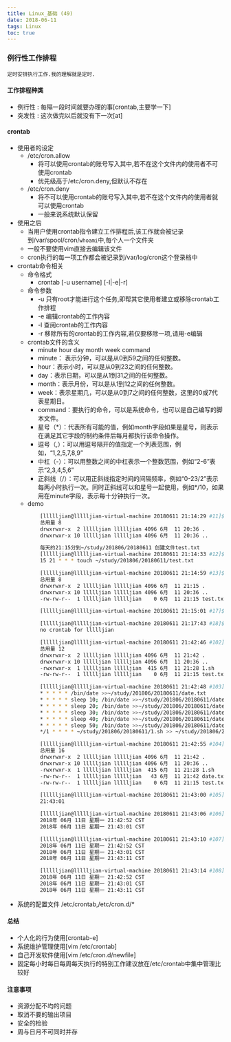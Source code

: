 ```yaml
---
title: Linux_基础 (49)
date: 2018-06-11
tags: Linux
toc: true
---
```


### 例行性工作排程
    定时安排执行工作.我的理解就是定时.

<!-- more -->

#### 工作排程种类
- 例行性 : 每隔一段时间就要办理的事[crontab,主要学一下]
- 突发性 : 这次做完以后就没有下一次[at]  

#### crontab
- 使用者的设定
    * /etc/cron.allow
        * 将可以使用crontab的账号写入其中,若不在这个文件内的使用者不可使用crontab
        * 优先级高于/etc/cron.deny,但默认不存在
    * /etc/cron.deny
        * 将不可以使用crontab的账号写入其中,若不在这个文件内的使用者就可以使用crontab
        * 一般来说系统默认保留
- 使用之后
    * 当用户使用crontab指令建立工作排程后,该工作就会被记录到/var/spool/cron/`whoami`中,每个人一个文件夹
    * 一般不要使用vim直接去编辑该文件
    * cron执行的每一项工作都会被记录到/var/log/cron这个登录档中
- crontab命令相关
    * 命令格式
        * crontab [-u username] [-l|-e|-r]
    * 命令参数
        * -u 只有root才能进行这个任务,即帮其它使用者建立或移除crontab工作排程
        * -e 编辑crontab的工作内容
        * -l 查阅crontab的工作内容
        * -r 移除所有的crontab的工作内容,若仅要移除一项,请用-e编辑
    * crontab文件的含义
        * minute hour day month week command
        * minute： 表示分钟，可以是从0到59之间的任何整数。
        * hour：表示小时，可以是从0到23之间的任何整数。
        * day：表示日期，可以是从1到31之间的任何整数。
        * month：表示月份，可以是从1到12之间的任何整数。
        * week：表示星期几，可以是从0到7之间的任何整数，这里的0或7代表星期日。
        * command：要执行的命令，可以是系统命令，也可以是自己编写的脚本文件。
        * 星号（*）：代表所有可能的值，例如month字段如果是星号，则表示在满足其它字段的制约条件后每月都执行该命令操作。
        * 逗号（,）：可以用逗号隔开的值指定一个列表范围，例如，“1,2,5,7,8,9”
        * 中杠（-）：可以用整数之间的中杠表示一个整数范围，例如“2-6”表示“2,3,4,5,6”
        * 正斜线（/）：可以用正斜线指定时间的间隔频率，例如“0-23/2”表示每两小时执行一次。同时正斜线可以和星号一起使用，例如*/10，如果用在minute字段，表示每十分钟执行一次。
    * demo 
        ```bash
            [llllljian@llllljian-virtual-machine 20180611 21:14:29 #11]$ ls -al
            总用量 8
            drwxrwxr-x  2 llllljian llllljian 4096 6月  11 20:36 .
            drwxrwxr-x 10 llllljian llllljian 4096 6月  11 20:36 ..

            每天的21:15分到~/study/201806/20180611 创建文件test.txt
            [llllljian@llllljian-virtual-machine 20180611 21:14:33 #12]$ crontab -l
            15 21 * * * touch ~/study/201806/20180611/test.txt

            [llllljian@llllljian-virtual-machine 20180611 21:14:59 #13]$ ls -al
            总用量 8
            drwxrwxr-x  2 llllljian llllljian 4096 6月  11 21:15 .
            drwxrwxr-x 10 llllljian llllljian 4096 6月  11 20:36 ..
            -rw-rw-r--  1 llllljian llllljian    0 6月  11 21:15 test.txt

            [llllljian@llllljian-virtual-machine 20180611 21:15:01 #17]$ crontab -r

            [llllljian@llllljian-virtual-machine 20180611 21:17:43 #18]$ crontab -l
            no crontab for llllljian

            [llllljian@llllljian-virtual-machine 20180611 21:42:46 #102]$ ll
            总用量 12
            drwxrwxr-x  2 llllljian llllljian 4096 6月  11 21:42 .
            drwxrwxr-x 10 llllljian llllljian 4096 6月  11 20:36 ..
            -rwxrwxr-x  1 llllljian llllljian  415 6月  11 21:28 1.sh
            -rw-rw-r--  1 llllljian llllljian    0 6月  11 21:15 test.txt

            [llllljian@llllljian-virtual-machine 20180611 21:42:48 #103]$ crontab -l
            * * * * * /bin/date >>~/study/201806/20180611/date.txt
            * * * * * sleep 10; /bin/date >>~/study/201806/20180611/date.txt
            * * * * * sleep 20; /bin/date >>~/study/201806/20180611/date.txt
            * * * * * sleep 30; /bin/date >>~/study/201806/20180611/date.txt
            * * * * * sleep 40; /bin/date >>~/study/201806/20180611/date.txt
            * * * * * sleep 50; /bin/date >>~/study/201806/20180611/date.txt
            */1 * * * * ~/study/201806/20180611/1.sh >> ~/study/201806/20180611/test.txt

            [llllljian@llllljian-virtual-machine 20180611 21:42:55 #104]$ ll
            总用量 16
            drwxrwxr-x  2 llllljian llllljian 4096 6月  11 21:42 .
            drwxrwxr-x 10 llllljian llllljian 4096 6月  11 20:36 ..
            -rwxrwxr-x  1 llllljian llllljian  415 6月  11 21:28 1.sh
            -rw-rw-r--  1 llllljian llllljian   43 6月  11 21:42 date.txt
            -rw-rw-r--  1 llllljian llllljian    0 6月  11 21:15 test.txt

            [llllljian@llllljian-virtual-machine 20180611 21:43:00 #105]$ cat test.txt
            21:43:01

            [llllljian@llllljian-virtual-machine 20180611 21:43:06 #106]$ cat date.txt
            2018年 06月 11日 星期一 21:42:52 CST
            2018年 06月 11日 星期一 21:43:01 CST

            [llllljian@llllljian-virtual-machine 20180611 21:43:10 #107]$ cat date.txt
            2018年 06月 11日 星期一 21:42:52 CST
            2018年 06月 11日 星期一 21:43:01 CST
            2018年 06月 11日 星期一 21:43:11 CST

            [llllljian@llllljian-virtual-machine 20180611 21:43:14 #108]$ cat date.txt
            2018年 06月 11日 星期一 21:42:52 CST
            2018年 06月 11日 星期一 21:43:01 CST
            2018年 06月 11日 星期一 21:43:11 CST
        ```
- 系统的配置文件 /etc/crontab,/etc/cron.d/*

#### 总结
- 个人化的行为使用[crontab-e]
- 系统维护管理使用[vim /etc/crontab]
- 自己开发软件使用[vim /etc/cron.d/newfile]
- 固定每小时每日每周每天执行的特别工作建议放在/etc/crontab中集中管理比较好

#### 注意事项
- 资源分配不均的问题
- 取消不要的输出项目
- 安全的检验
- 周与日月不可同时并存